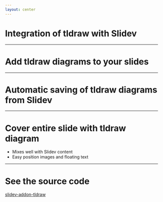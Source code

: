 ```yaml
---
layout: center
---
```


# Integration of tldraw with Slidev

---

# Add tldraw diagrams to your slides

<tldraw class="w-216 h-3/4" doc="tldraw/example1.json"></tldraw>

---

# Automatic saving of tldraw diagrams from Slidev

<tldraw class="w-100 h-100" doc="tldraw/doc-fObyRfr4o2EBtfWnDo2GS.json"></tldraw>

---

# Cover entire slide with tldraw diagram

<tldraw class="inset-0 w-full h-full" doc="tldraw/doc-jmR9lNpzKflz-zVIYq9To.json"></tldraw>

- Mixes well with Slidev content
- Easy position images and floating text

---

# See the source code

[slidev-addon-tldraw](https://github.com/AlbertBrand/slidev-addon-tldraw)
